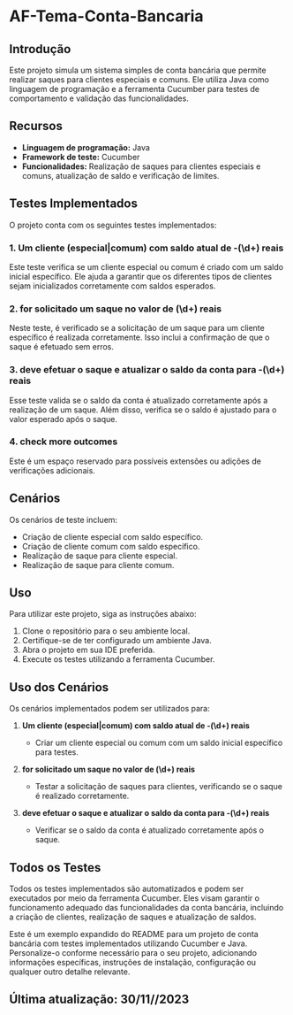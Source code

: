 # AF-Tema-Conta-Bancaria

## Introdução
Este projeto simula um sistema simples de conta bancária que permite realizar saques para clientes especiais e comuns. Ele utiliza Java como linguagem de programação e a ferramenta Cucumber para testes de comportamento e validação das funcionalidades.

## Recursos
- **Linguagem de programação:** Java
- **Framework de teste:** Cucumber
- **Funcionalidades:** Realização de saques para clientes especiais e comuns, atualização de saldo e verificação de limites.

## Testes Implementados
O projeto conta com os seguintes testes implementados:

### 1. Um cliente (especial|comum) com saldo atual de -(\\d+) reais
Este teste verifica se um cliente especial ou comum é criado com um saldo inicial específico. Ele ajuda a garantir que os diferentes tipos de clientes sejam inicializados corretamente com saldos esperados.

### 2. for solicitado um saque no valor de (\\d+) reais
Neste teste, é verificado se a solicitação de um saque para um cliente específico é realizada corretamente. Isso inclui a confirmação de que o saque é efetuado sem erros.

### 3. deve efetuar o saque e atualizar o saldo da conta para -(\\d+) reais
Esse teste valida se o saldo da conta é atualizado corretamente após a realização de um saque. Além disso, verifica se o saldo é ajustado para o valor esperado após o saque.

### 4. check more outcomes
Este é um espaço reservado para possíveis extensões ou adições de verificações adicionais.

## Cenários
Os cenários de teste incluem:

- Criação de cliente especial com saldo específico.
- Criação de cliente comum com saldo específico.
- Realização de saque para cliente especial.
- Realização de saque para cliente comum.

## Uso
Para utilizar este projeto, siga as instruções abaixo:

1. Clone o repositório para o seu ambiente local.
2. Certifique-se de ter configurado um ambiente Java.
3. Abra o projeto em sua IDE preferida.
4. Execute os testes utilizando a ferramenta Cucumber.

## Uso dos Cenários
Os cenários implementados podem ser utilizados para:

1. **Um cliente (especial|comum) com saldo atual de -(\\d+) reais**
   - Criar um cliente especial ou comum com um saldo inicial específico para testes.

2. **for solicitado um saque no valor de (\\d+) reais**
   - Testar a solicitação de saques para clientes, verificando se o saque é realizado corretamente.

3. **deve efetuar o saque e atualizar o saldo da conta para -(\\d+) reais**
   - Verificar se o saldo da conta é atualizado corretamente após o saque.

## Todos os Testes
Todos os testes implementados são automatizados e podem ser executados por meio da ferramenta Cucumber. Eles visam garantir o funcionamento adequado das funcionalidades da conta bancária, incluindo a criação de clientes, realização de saques e atualização de saldos.


Este é um exemplo expandido do README para um projeto de conta bancária com testes implementados utilizando Cucumber e Java. Personalize-o conforme necessário para o seu projeto, adicionando informações específicas, instruções de instalação, configuração ou qualquer outro detalhe relevante.

## Última atualização: 30/11//2023
